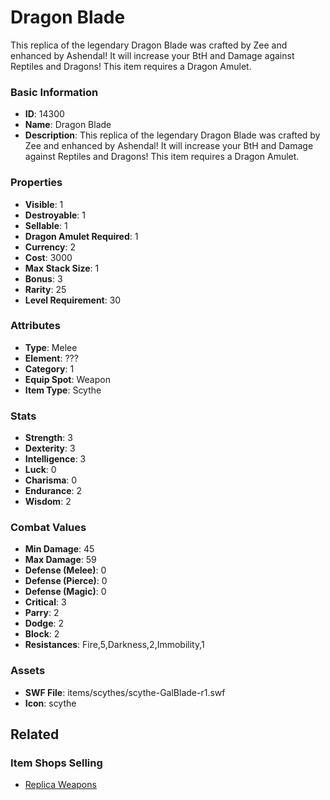 # Dragon Blade

This replica of the legendary Dragon Blade was crafted by Zee and enhanced by Ashendal! It will increase your BtH and Damage against Reptiles and Dragons! This item requires a Dragon Amulet.

### Basic Information

- **ID**: 14300
- **Name**: Dragon Blade
- **Description**: This replica of the legendary Dragon Blade was crafted by Zee and enhanced by Ashendal! It will increase your BtH and Damage against Reptiles and Dragons! This item requires a Dragon Amulet.

### Properties

- **Visible**: 1
- **Destroyable**: 1
- **Sellable**: 1
- **Dragon Amulet Required**: 1
- **Currency**: 2
- **Cost**: 3000
- **Max Stack Size**: 1
- **Bonus**: 3
- **Rarity**: 25
- **Level Requirement**: 30

### Attributes

- **Type**: Melee
- **Element**: ???
- **Category**: 1
- **Equip Spot**: Weapon
- **Item Type**: Scythe

### Stats

- **Strength**: 3
- **Dexterity**: 3
- **Intelligence**: 3
- **Luck**: 0
- **Charisma**: 0
- **Endurance**: 2
- **Wisdom**: 2

### Combat Values

- **Min Damage**: 45
- **Max Damage**: 59
- **Defense (Melee)**: 0
- **Defense (Pierce)**: 0
- **Defense (Magic)**: 0
- **Critical**: 3
- **Parry**: 2
- **Dodge**: 2
- **Block**: 2
- **Resistances**: Fire,5,Darkness,2,Immobility,1

### Assets

- **SWF File**: items/scythes/scythe-GalBlade-r1.swf
- **Icon**: scythe

## Related

### Item Shops Selling

- [Replica Weapons](../item-shops/450-replica-weapons.md)

